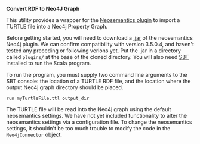 **Convert RDF to Neo4J Graph**

This utility provides a wrapper for the [Neosemantics plugin](https://neo4j.com/labs/neosemantics-rdf/) to import a TURTLE file into a Neo4j Property Graph.

Before getting started, you will need to download a [.jar](https://github.com/neo4j-labs/neosemantics/releases) of the neosemantics Neo4j plugin. We can confirm compatibility with version 3.5.0.4, and haven't tested any preceding or following verions yet. Put the .jar in a directory called `plugins/` at the base of the cloned directory. You will also need [SBT](https://www.scala-sbt.org/) installed to run the Scala program.

To run the program, you must supply two command line arguments to the SBT console: the location of a TURTLE RDF file, and the location where the output Neo4j graph directory should be placed.

`run myTurtleFile.ttl output_dir`

The TURTLE file will be read into the Neo4j graph using the default neosemantics settings. We have not yet included functionality to alter the neosemantics settings via a configuration file. To change the neosemantics settings, it shouldn't be too much trouble to modify the code in the `Neo4jConnector` object.
